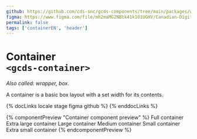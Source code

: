 ```yaml
---
github: https://github.com/cds-snc/gcds-components/tree/main/packages/web/src/components/gcds-container
figma: https://www.figma.com/file/mh2maMG2NBtk41k1O1UGHV/Canadian-Digital-Service%E2%80%A8---GC-Design-System?type=design&node-id=6660-15761&mode=design&t=yAHkop3p7GgECtHy-0
permalink: false
tags: ['containerEN', 'header']
---
```


# Container<br>`<gcds-container>`

_Also called: wrapper, box._

A container is a basic box layout with a set width for its contents.

{% docLinks locale stage figma github %}
{% enddocLinks %}

{% componentPreview "Container component preview" %}
<gcds-container border margin="250" padding="250" size="full">
  Full container
</gcds-container>
<gcds-container border margin="250" padding="250" size="xl">
  Extra large container
</gcds-container>
<gcds-container border margin="250" padding="250" size="lg">
  Large container
</gcds-container>
<gcds-container border margin="250" padding="250" size="md">
  Medium container
</gcds-container>
<gcds-container border margin="250" padding="250" size="sm">
  Small container
</gcds-container>
<gcds-container border margin="250" padding="250" size="xs">
  Extra small container
</gcds-container>
{% endcomponentPreview %}
